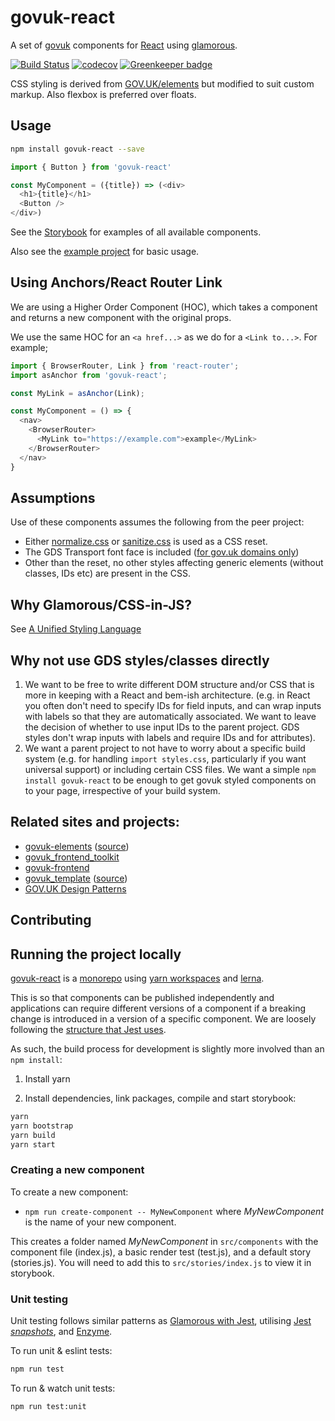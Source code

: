 # govuk-react

A set of [govuk](https://github.com/alphagov/) components for [React](https://reactjs.org) using [glamorous](https://glamorous.rocks/).

[![Build Status](https://travis-ci.org/penx/govuk-react.svg?branch=master)](https://travis-ci.org/penx/govuk-react)
[![codecov](https://codecov.io/gh/penx/govuk-react/branch/master/graph/badge.svg)](https://codecov.io/gh/penx/govuk-react)
[![Greenkeeper badge](https://badges.greenkeeper.io/penx/govuk-react.svg)](https://greenkeeper.io/)

CSS styling is derived from [GOV.UK/elements](https://github.com/alphagov/govuk_elements) but modified to suit custom markup. Also flexbox is preferred over floats.

## Usage

```sh
npm install govuk-react --save
```

```js
import { Button } from 'govuk-react'

const MyComponent = ({title}) => (<div>
  <h1>{title}</h1>
  <Button />
</div>)
```

See the [Storybook](https://penx.github.io/govuk-react) for examples of all available components.

Also see the [example project](https://github.com/penx/govuk-react-example) for basic usage.

## Using Anchors/React Router Link

We are using a Higher Order Component (HOC), which takes a component and returns a new component with the original props.

We use the same HOC for an `<a href...>` as we do for a `<Link to...>`. For example;
```js
import { BrowserRouter, Link } from 'react-router';
import asAnchor from 'govuk-react';

const MyLink = asAnchor(Link);

const MyComponent = () => {
  <nav>
    <BrowserRouter>
      <MyLink to="https://example.com">example</MyLink>
    </BrowserRouter>
  </nav>
}

```

## Assumptions

Use of these components assumes the following from the peer project:

- Either [normalize.css](https://necolas.github.io/normalize.css/) or [sanitize.css](https://jonathantneal.github.io/sanitize.css/) is used as a CSS reset.
- The GDS Transport font face is included ([for gov.uk domains only](https://www.gov.uk/service-manual/design/making-your-service-look-like-govuk))
- Other than the reset, no other styles affecting generic elements (without classes, IDs etc) are present in the CSS.

## Why Glamorous/CSS-in-JS?

See [A Unified Styling Language](https://medium.com/seek-blog/a-unified-styling-language-d0c208de2660)

## Why not use GDS styles/classes directly

1. We want to be free to write different DOM structure and/or CSS that is more in keeping with a React and bem-ish architecture. (e.g. in React you often don't need to specify IDs for field inputs, and can wrap inputs with labels so that they are automatically associated. We want to leave the decision of whether to use input IDs to the parent project. GDS styles don't wrap inputs with labels and require IDs and for attributes).
2. We want a parent project to not have to worry about a specific build system (e.g. for handling `import styles.css`, particularly if you want universal support) or including certain CSS files. We want a simple `npm install govuk-react` to be enough to get govuk styled components on to your page, irrespective of your build system.

## Related sites and projects:

 - [govuk-elements](https://govuk-elements.herokuapp.com/) ([source](https://github.com/alphagov/govuk_elements/))
 - [govuk_frontend_toolkit](https://github.com/alphagov/govuk_frontend_toolkit/)
 - [govuk-frontend](https://github.com/alphagov/govuk-frontend/)
 - [govuk_template](http://alphagov.github.io/govuk_template/) ([source](https://github.com/alphagov/govuk_template))
 - [GOV.UK Design Patterns](https://www.gov.uk/service-manual/design#find-patterns)

## Contributing

## Running the project locally

[govuk-react](https://github.com/penx/govuk-react) is a [monorepo](https://github.com/babel/babel/blob/master/doc/design/monorepo.md) using [yarn workspaces](https://yarnpkg.com/blog/2017/08/02/introducing-workspaces/) and [lerna](https://github.com/lerna/lerna).

This is so that components can be published independently and applications can require different versions of a component if a breaking change is introduced in a version of a specific component. We are loosely following the [structure that Jest uses](https://github.com/facebook/jest).

As such, the build process for development is slightly more involved than an `npm install`:

1. Install yarn

2. Install dependencies, link packages, compile and start storybook:

```sh
yarn
yarn bootstrap
yarn build
yarn start
```

### Creating a new component
To create a new component:
- `npm run create-component -- MyNewComponent` where _MyNewComponent_ is the name of your new component.

This creates a folder named _MyNewComponent_ in `src/components` with the component file (index.js), a basic render test (test.js), and a default story (stories.js). You will need to add this to `src/stories/index.js` to view it in storybook.


### Unit testing
Unit testing follows similar patterns as [Glamorous with Jest](https://github.com/paypal/glamorous/tree/master/examples/with-jest), utilising [Jest _snapshots_](https://facebook.github.io/jest/docs/en/snapshot-testing.html), and [Enzyme](https://github.com/airbnb/enzyme).

To run unit & eslint tests:
```sh
npm run test
```

To run & watch unit tests:
```sh
npm run test:unit
```
